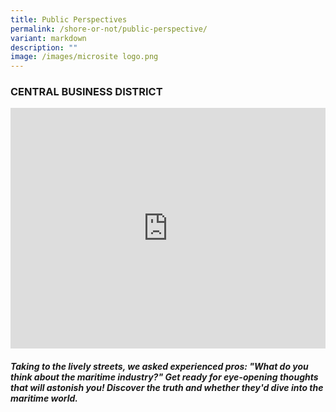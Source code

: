 ```yaml
---
title: Public Perspectives
permalink: /shore-or-not/public-perspective/
variant: markdown
description: ""
image: /images/microsite logo.png
---
```

### CENTRAL BUSINESS DISTRICT

<iframe allowfullscreen="" allow="accelerometer; autoplay; clipboard-write; encrypted-media; gyroscope; picture-in-picture; web-share" frameborder="0" title="YouTube video player" src="https://www.youtube.com/embed/1rbu6PWARtw?si=dDuz8BSxvPsLGLPx" height="385" width="100%"></iframe>

##### Taking to the lively streets, we asked experienced pros: "What do you think about the maritime industry?" Get ready for eye-opening thoughts that will astonish you! Discover the truth and whether they'd dive into the maritime world.